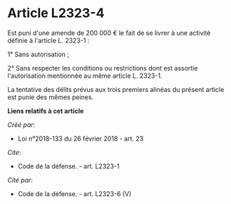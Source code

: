 # Article L2323-4

Est puni d'une amende de 200 000 € le fait de se livrer à une activité définie à l'article L. 2323-1 : 

1° Sans autorisation ; 

2° Sans respecter les conditions ou restrictions dont est assortie l'autorisation mentionnée au même article L. 2323-1. 

La tentative des délits prévus aux trois premiers alinéas du présent article est punie des mêmes peines.

**Liens relatifs à cet article**

_Créé par_:

  - Loi n°2018-133 du 26 février 2018 - art. 23

_Cite_:

  - Code de la défense. - art. L2323-1

_Cité par_:

  - Code de la défense. - art. L2323-6 (V)
